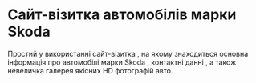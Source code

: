 # Сайт-візитка автомобілів марки Skoda
Простий у використанні сайт-візитка , на якому знаходиться основна інформація про автомобілі марки Skoda , контактні данні , а також невеличка галерея якісних HD фотографій авто.
